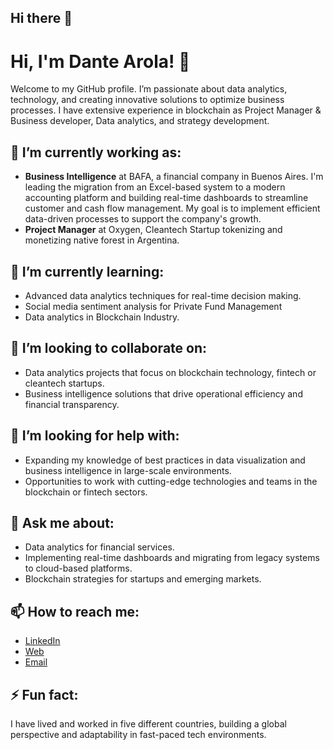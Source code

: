 ## Hi there 👋

# Hi, I'm Dante Arola! 👋

Welcome to my GitHub profile. I’m passionate about data analytics, technology, and creating innovative solutions to optimize business processes. I have extensive experience in blockchain as Project Manager & Business developer, Data analytics, and strategy development.

## 🔭 I’m currently working as:
- **Business Intelligence** at BAFA, a financial company in Buenos Aires. I'm leading the migration from an Excel-based system to a modern accounting platform and building real-time dashboards to streamline customer and cash flow management. My goal is to implement efficient data-driven processes to support the company's growth.
- **Project Manager** at Oxygen, Cleantech Startup tokenizing and monetizing native forest in Argentina. 

## 🌱 I’m currently learning:
- Advanced data analytics techniques for real-time decision making.
- Social media sentiment analysis for Private Fund Management
- Data analytics in Blockchain Industry.

## 👯 I’m looking to collaborate on:
- Data analytics projects that focus on blockchain technology, fintech or cleantech startups.
- Business intelligence solutions that drive operational efficiency and financial transparency.

## 🤔 I’m looking for help with:
- Expanding my knowledge of best practices in data visualization and business intelligence in large-scale environments.
- Opportunities to work with cutting-edge technologies and teams in the blockchain or fintech sectors.

## 💬 Ask me about:
- Data analytics for financial services.
- Implementing real-time dashboards and migrating from legacy systems to cloud-based platforms.
- Blockchain strategies for startups and emerging markets.

## 📫 How to reach me:
- [LinkedIn](https://www.linkedin.com/in/dante-arola-81456712a/)
- [Web](aroladante.com/home)
- [Email](aroladante@gmail.com)

## ⚡ Fun fact:
I have lived and worked in five different countries, building a global perspective and adaptability in fast-paced tech environments.
